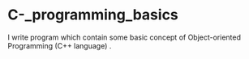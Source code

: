 # C-_programming_basics
I write program which contain some basic concept of Object-oriented Programming (C++ language) .
